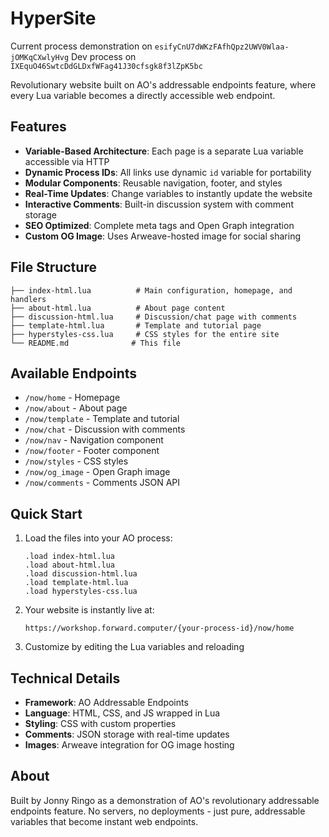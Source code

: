 # HyperSite

Current process demonstration on `esifyCnU7dWKzFAfhQpz2UWV0Wlaa-jOMKqCXwlyHvg`
Dev process on `IXEquO46SwtcDdGLDxfWFag41J30cfsgk8f3lZpK5bc`

Revolutionary website built on AO's addressable endpoints feature, where every Lua variable becomes a directly accessible web endpoint.

## Features

- **Variable-Based Architecture**: Each page is a separate Lua variable accessible via HTTP
- **Dynamic Process IDs**: All links use dynamic `id` variable for portability
- **Modular Components**: Reusable navigation, footer, and styles
- **Real-Time Updates**: Change variables to instantly update the website
- **Interactive Comments**: Built-in discussion system with comment storage
- **SEO Optimized**: Complete meta tags and Open Graph integration
- **Custom OG Image**: Uses Arweave-hosted image for social sharing

## File Structure

```
├── index-html.lua          # Main configuration, homepage, and handlers
├── about-html.lua          # About page content
├── discussion-html.lua     # Discussion/chat page with comments
├── template-html.lua       # Template and tutorial page
├── hyperstyles-css.lua     # CSS styles for the entire site
└── README.md              # This file
```

## Available Endpoints

- `/now/home` - Homepage
- `/now/about` - About page
- `/now/template` - Template and tutorial
- `/now/chat` - Discussion with comments
- `/now/nav` - Navigation component
- `/now/footer` - Footer component
- `/now/styles` - CSS styles
- `/now/og_image` - Open Graph image
- `/now/comments` - Comments JSON API

## Quick Start

1. Load the files into your AO process:
   ```
   .load index-html.lua
   .load about-html.lua
   .load discussion-html.lua
   .load template-html.lua
   .load hyperstyles-css.lua
   ```

2. Your website is instantly live at:
   ```
   https://workshop.forward.computer/{your-process-id}/now/home
   ```

3. Customize by editing the Lua variables and reloading

## Technical Details

- **Framework**: AO Addressable Endpoints
- **Language**: HTML, CSS, and JS wrapped in Lua
- **Styling**: CSS with custom properties
- **Comments**: JSON storage with real-time updates
- **Images**: Arweave integration for OG image hosting

## About


Built by Jonny Ringo as a demonstration of AO's revolutionary addressable endpoints feature. No servers, no deployments - just pure, addressable variables that become instant web endpoints.

